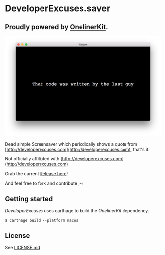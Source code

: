 # DeveloperExcuses.saver

## Proudly powered by [OnelinerKit](https://github.com/kimar/OnelinerKit).

![Screenshot](Release/Screenshot.png)

Dead simple Screensaver which periodically shows a quote from [http://developerexcuses.com](http://developerexcuses.com), that's it.

Not officially affiliated with [http://developerexcuses.com](http://developerexcuses.com)

Grab the current [Release here](Release/DeveloperExcuses.saver.zip)!

And feel free to fork and contribute ;-)

## Getting started

*DeveloperExcuses* uses carthage to build the *OnelinerKit* dependency.

```
$ carthage build --platform macos
```

## License

See [LICENSE.md](LICENSE.md)
